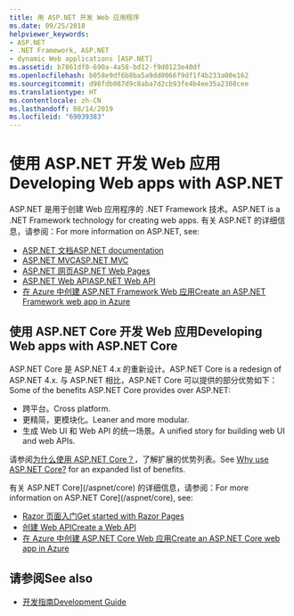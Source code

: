```yaml
---
title: 用 ASP.NET 开发 Web 应用程序
ms.date: 09/25/2018
helpviewer_keywords:
- ASP.NET
- .NET Framework, ASP.NET
- dynamic Web applications [ASP.NET]
ms.assetid: b7861df0-690a-4a58-bd12-f9d0123e40df
ms.openlocfilehash: b058e9df6b8ba5a9dd0066f9df1f4b233a00e162
ms.sourcegitcommit: d98fdb087d9c8aba7d2cb93fe4b4ee35a2308cee
ms.translationtype: HT
ms.contentlocale: zh-CN
ms.lasthandoff: 08/14/2019
ms.locfileid: "69039383"
---
```

# <a name="developing-web-apps-with-aspnet"></a><span data-ttu-id="eca39-102">使用 ASP.NET 开发 Web 应用</span><span class="sxs-lookup"><span data-stu-id="eca39-102">Developing Web apps with ASP.NET</span></span>

<span data-ttu-id="eca39-103">ASP.NET 是用于创建 Web 应用程序的 .NET Framework 技术。</span><span class="sxs-lookup"><span data-stu-id="eca39-103">ASP.NET is a .NET Framework technology for creating web apps.</span></span> <span data-ttu-id="eca39-104">有关 ASP.NET 的详细信息，请参阅：</span><span class="sxs-lookup"><span data-stu-id="eca39-104">For more information on ASP.NET, see:</span></span>

- [<span data-ttu-id="eca39-105">ASP.NET 文档</span><span class="sxs-lookup"><span data-stu-id="eca39-105">ASP.NET documentation</span></span>](/aspnet/overview)
- [<span data-ttu-id="eca39-106">ASP.NET MVC</span><span class="sxs-lookup"><span data-stu-id="eca39-106">ASP.NET MVC</span></span>](https://go.microsoft.com/fwlink/p/?LinkID=227227)
- [<span data-ttu-id="eca39-107">ASP.NET 网页</span><span class="sxs-lookup"><span data-stu-id="eca39-107">ASP.NET Web Pages</span></span>](https://go.microsoft.com/fwlink/p/?LinkId=251040)
- [<span data-ttu-id="eca39-108">ASP.NET Web API</span><span class="sxs-lookup"><span data-stu-id="eca39-108">ASP.NET Web API</span></span>](https://go.microsoft.com/fwlink/p/?LinkId=251041)  
- [<span data-ttu-id="eca39-109">在 Azure 中创建 ASP.NET Framework Web 应用</span><span class="sxs-lookup"><span data-stu-id="eca39-109">Create an ASP.NET Framework web app in Azure</span></span>](/azure/app-service/app-service-web-get-started-dotnet-framework)

## <a name="developing-web-apps-with-aspnet-core"></a><span data-ttu-id="eca39-110">使用 ASP.NET Core 开发 Web 应用</span><span class="sxs-lookup"><span data-stu-id="eca39-110">Developing Web apps with ASP.NET Core</span></span>

<span data-ttu-id="eca39-111">ASP.NET Core 是 ASP.NET 4.x 的重新设计。</span><span class="sxs-lookup"><span data-stu-id="eca39-111">ASP.NET Core is a redesign of ASP.NET 4.x.</span></span> <span data-ttu-id="eca39-112">与 ASP.NET 相比，ASP.NET Core 可以提供的部分优势如下：</span><span class="sxs-lookup"><span data-stu-id="eca39-112">Some of the benefits ASP.NET Core provides over ASP.NET:</span></span>

- <span data-ttu-id="eca39-113">跨平台。</span><span class="sxs-lookup"><span data-stu-id="eca39-113">Cross platform.</span></span>
- <span data-ttu-id="eca39-114">更精简，更模块化。</span><span class="sxs-lookup"><span data-stu-id="eca39-114">Leaner and more modular.</span></span>
- <span data-ttu-id="eca39-115">生成 Web UI 和 Web API 的统一场景。</span><span class="sxs-lookup"><span data-stu-id="eca39-115">A unified story for building web UI and web APIs.</span></span>

<span data-ttu-id="eca39-116">请参阅[为什么使用 ASP.NET Core？](/aspnet/core#why-choose-aspnet-core)，了解扩展的优势列表。</span><span class="sxs-lookup"><span data-stu-id="eca39-116">See [Why use ASP.NET Core?](/aspnet/core#why-choose-aspnet-core) for an expanded list of benefits.</span></span>

<span data-ttu-id="eca39-117">有关 ASP.NET Core](/aspnet/core) 的详细信息，请参阅：</span><span class="sxs-lookup"><span data-stu-id="eca39-117">For more information on ASP.NET Core](/aspnet/core), see:</span></span>

- [<span data-ttu-id="eca39-118">Razor 页面入门</span><span class="sxs-lookup"><span data-stu-id="eca39-118">Get started with Razor Pages</span></span>](/aspnet/core/tutorials/razor-pages/razor-pages-start)
- [<span data-ttu-id="eca39-119">创建 Web API</span><span class="sxs-lookup"><span data-stu-id="eca39-119">Create a Web API</span></span>](/aspnet/core/tutorials/first-web-api)
- [<span data-ttu-id="eca39-120">在 Azure 中创建 ASP.NET Core Web 应用</span><span class="sxs-lookup"><span data-stu-id="eca39-120">Create an ASP.NET Core web app in Azure</span></span>](/azure/app-service/app-service-web-get-started-dotnet)
  
## <a name="see-also"></a><span data-ttu-id="eca39-121">请参阅</span><span class="sxs-lookup"><span data-stu-id="eca39-121">See also</span></span>

- [<span data-ttu-id="eca39-122">开发指南</span><span class="sxs-lookup"><span data-stu-id="eca39-122">Development Guide</span></span>](../../docs/framework/development-guide.md)
